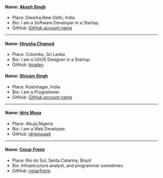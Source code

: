 #### Name: [Akash Singh](https://github.com/praveensinghrajput23)

- Place: Dwarka,New Delhi, India
- Bio: I am a Software Developer in a Startup.
- GitHub: [GitHub account name](https://github.com/praveensinghrajput23)

---------------------------------------------------------------------------

#### Name: [Hirusha Chamod](https://github.com/hiradev)

- Place: Colombo, Sri Lanka
- Bio: I am a UI/UX Designer in a Startup.
- GitHub: [hiradev](https://github.com/hiradev)

#### Name: [Shivam Singh](https://github.com/sd-shiivam)

- Place: Kushinagar, India
- Bio: I am a Programmer.
- GitHub: [GitHub account name](https://github.com/sd-shiivam)
---------------------------------------------------------------------------

#### Name: [Idris Musa](https://github.com/idrismusa4)

- Place: Abuja,Nigeria
- Bio: I am a Web Developer.
- GitHub: [idrismusa4](https://github.com/idrismusa4)

---------------------------------------------------------------------------

#### Name: [Cesar Freire](https://github.com/cesarfreire)

- Place: Rio do Sul, Santa Catarina, Brazil
- Bio: Infrastructure analyst, and programmer sometimes.
- GitHub: [cesarfreire](https://github.com/cesarfreire)